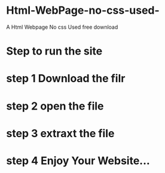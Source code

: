 # Html-WebPage-no-css-used-
A Html Webpage No css Used free download
# Step to run the site
# step 1 Download the filr
# step 2 open the file
# step 3 extraxt the file
# step 4 Enjoy Your Website...
